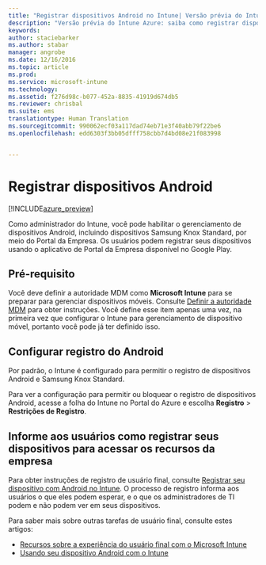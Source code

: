 ```yaml
---
title: "Registrar dispositivos Android no Intune| Versão prévia do Intune Azure | Microsoft Docs"
description: "Versão prévia do Intune Azure: saiba como registrar dispositivos Android na versão prévia do Intune Azure."
keywords: 
author: staciebarker
ms.author: stabar
manager: angrobe
ms.date: 12/16/2016
ms.topic: article
ms.prod: 
ms.service: microsoft-intune
ms.technology: 
ms.assetid: f276d98c-b077-452a-8835-41919d674db5
ms.reviewer: chrisbal
ms.suite: ems
translationtype: Human Translation
ms.sourcegitcommit: 990062ecf03a117dad74eb71e3f40abb79f22be6
ms.openlocfilehash: edd6303f3bb05dfff758cbb7d4bd08e21f083998


---
```


# <a name="enroll-android-devices"></a>Registrar dispositivos Android

[!INCLUDE[azure_preview](../includes/azure_preview.md)]

Como administrador do Intune, você pode habilitar o gerenciamento de dispositivos Android, incluindo dispositivos Samsung Knox Standard, por meio do Portal da Empresa. Os usuários podem registrar seus dispositivos usando o aplicativo de Portal da Empresa disponível no Google Play.

## <a name="prerequisite"></a>Pré-requisito

Você deve definir a autoridade MDM como **Microsoft Intune** para se preparar para gerenciar dispositivos móveis. Consulte [Definir a autoridade MDM](set-mdm-authority.md) para obter instruções. Você define esse item apenas uma vez, na primeira vez que configurar o Intune para gerenciamento de dispositivo móvel, portanto você pode já ter definido isso. 

## <a name="set-up-android-enrollment"></a>Configurar registro do Android

Por padrão, o Intune é configurado para permitir o registro de dispositivos Android e Samsung Knox Standard. 

Para ver a configuração para permitir ou bloquear o registro de dispositivos Android, acesse a folha do Intune no Portal do Azure e escolha **Registro** > **Restrições de Registro**. 

## <a name="tell-your-users-how-to-enroll-their-devices-to-access-company-resources"></a>Informe aos usuários como registrar seus dispositivos para acessar os recursos da empresa

Para obter instruções de registro de usuário final, consulte [Registrar seu dispositivo com Android no Intune](https://docs.microsoft.com/intune/enduser/enroll-your-device-in-intune-android). O processo de registro informa aos usuários o que eles podem esperar, e o que os administradores de TI podem e não podem ver em seus dispositivos.

Para saber mais sobre outras tarefas de usuário final, consulte estes artigos:

- [Recursos sobre a experiência do usuário final com o Microsoft Intune](https://docs.microsoft.com/intune/deploy-use/what-to-tell-your-end-users-about-using-microsoft-intune)
- [Usando seu dispositivo Android com o Intune](https://docs.microsoft.com/intune/enduser/using-your-android-device-with-intune)


<!--HONumber=Feb17_HO1-->


